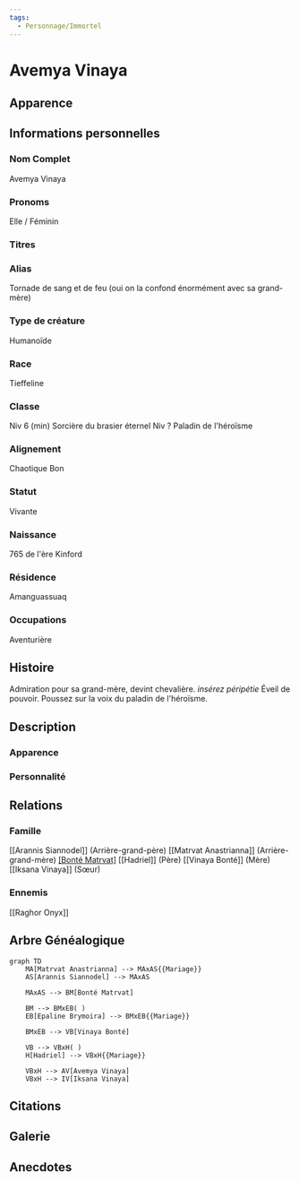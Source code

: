 ```yaml
---
tags:
  - Personnage/Immortel 
---
```


# Avemya Vinaya

## Apparence

## Informations personnelles
### Nom Complet
Avemya Vinaya
### Pronoms
Elle / Féminin
### Titres
### Alias
Tornade de sang et de feu (oui on la confond énormément avec sa grand-mère)
### Type de créature
Humanoïde
### Race
Tieffeline
### Classe
Niv 6 (min) Sorcière du brasier éternel
Niv ? Paladin de l'héroïsme
### Alignement
Chaotique Bon
### Statut
Vivante
### Naissance
765 de l'ère Kinford

### Résidence
Amanguassuaq
### Occupations
Aventurière

## Histoire
Admiration pour sa grand-mère, devint chevalière.
*insérez péripétie*
Éveil de pouvoir.
Poussez sur la voix du paladin de l'héroïsme.
## Description
### Apparence

### Personnalité

## Relations
### Famille
[[Arannis Siannodel]] (Arrière-grand-père)
[[Matrvat Anastrianna]] (Arrière-grand-mère)
[[Bonté Matrvat]](Grand-mère)
[[Hadriel]] (Père)
[[Vinaya Bonté]] (Mère)
[[Iksana Vinaya]] (Sœur)

### Ennemis
[[Raghor Onyx]]


## Arbre Généalogique
```mermaid
graph TD
    MA[Matrvat Anastrianna] --> MAxAS{{Mariage}}
    AS[Arannis Siannodel] --> MAxAS

    MAxAS --> BM[Bonté Matrvat]

	BM --> BMxEB( )
    EB[Epaline Brymoira] --> BMxEB{{Mariage}}
    
    BMxEB --> VB[Vinaya Bonté]

	VB --> VBxH( )
    H[Hadriel] --> VBxH{{Mariage}}

	VBxH --> AV[Avemya Vinaya]
	VBxH --> IV[Iksana Vinaya]
```

## Citations

## Galerie

## Anecdotes
